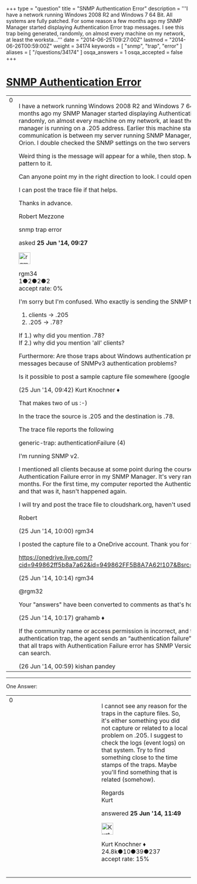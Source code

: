 +++
type = "question"
title = "SNMP Authentication Error"
description = '''I have a network running Windows 2008 R2 and Windows 7 64 Bit. All systems are fully patched. For some reason a few months ago my SNMP Manager started displaying Authentication Error trap messages. I see this trap being generated, randomly, on almost every machine on my network, at least the worksta...'''
date = "2014-06-25T09:27:00Z"
lastmod = "2014-06-26T00:59:00Z"
weight = 34174
keywords = [ "snmp", "trap", "error" ]
aliases = [ "/questions/34174" ]
osqa_answers = 1
osqa_accepted = false
+++

<div class="headNormal">

# [SNMP Authentication Error](/questions/34174/snmp-authentication-error)

</div>

<div id="main-body">

<div id="askform">

<table id="question-table" style="width:100%;"><colgroup><col style="width: 50%" /><col style="width: 50%" /></colgroup><tbody><tr class="odd"><td style="width: 30px; vertical-align: top"><div class="vote-buttons"><span id="post-34174-upvote" class="ajax-command post-vote up" rel="nofollow" title="I like this post (click again to cancel)"> </span><div id="post-34174-score" class="post-score" title="current number of votes">0</div><span id="post-34174-downvote" class="ajax-command post-vote down" rel="nofollow" title="I dont like this post (click again to cancel)"> </span> <span id="favorite-mark" class="ajax-command favorite-mark" rel="nofollow" title="mark/unmark this question as favorite (click again to cancel)"> </span><div id="favorite-count" class="favorite-count"></div></div></td><td><div id="item-right"><div class="question-body"><p>I have a network running Windows 2008 R2 and Windows 7 64 Bit. All systems are fully patched. For some reason a few months ago my SNMP Manager started displaying Authentication Error trap messages. I see this trap being generated, randomly, on almost every machine on my network, at least the workstations. Some machines more than others. My SNMP manager is running on a .205 address. Earlier this machine started generating the Trap error so I ran a trace and the communication is between my server running SNMP Manager, .205 and a second server .78 which is running SolarWinds Orion. I double checked the SNMP settings on the two servers and everything is correct.</p><p>Weird thing is the message will appear for a while, then stop. Move to different machines etc. there appears to be no pattern to it.</p><p>Can anyone point my in the right direction to look. I could open a ticket with Solarwinds but I prefer to try first on my own.</p><p>I can post the trace file if that helps.</p><p>Thanks in advance.</p><p>Robert Mezzone</p></div><div id="question-tags" class="tags-container tags"><span class="post-tag tag-link-snmp" rel="tag" title="see questions tagged &#39;snmp&#39;">snmp</span> <span class="post-tag tag-link-trap" rel="tag" title="see questions tagged &#39;trap&#39;">trap</span> <span class="post-tag tag-link-error" rel="tag" title="see questions tagged &#39;error&#39;">error</span></div><div id="question-controls" class="post-controls"></div><div class="post-update-info-container"><div class="post-update-info post-update-info-user"><p>asked <strong>25 Jun '14, 09:27</strong></p><img src="https://secure.gravatar.com/avatar/9ac06e048db50cbb1f84e68e5517f0f5?s=32&amp;d=identicon&amp;r=g" class="gravatar" width="32" height="32" alt="rgm34&#39;s gravatar image" /><p><span>rgm34</span><br />
<span class="score" title="1 reputation points">1</span><span title="2 badges"><span class="badge1">●</span><span class="badgecount">2</span></span><span title="2 badges"><span class="silver">●</span><span class="badgecount">2</span></span><span title="2 badges"><span class="bronze">●</span><span class="badgecount">2</span></span><br />
<span class="accept_rate" title="Rate of the user&#39;s accepted answers">accept rate:</span> <span title="rgm34 has no accepted answers">0%</span></p></div></div><div id="comments-container-34174" class="comments-container"><span id="34176"></span><div id="comment-34176" class="comment"><div id="post-34176-score" class="comment-score"></div><div class="comment-text"><p>I'm sorry but I'm confused. Who exactly is sending the SNMP traps to whom?</p><ol><li>clients -&gt; .205</li><li>.205 -&gt; .78?</li></ol><p>If 1.) why did you mention .78?<br />
If 2.) why did you mention 'all' clients?</p><p>Furthermore: Are those traps about Windows authentication problems of the clients, or are you talking about SNMP error messages because of SNMPv3 authentication problems?</p><p>Is it possible to post a sample capture file somewhere (google drive, dropbox, cloudshark.org)?</p></div><div id="comment-34176-info" class="comment-info"><span class="comment-age">(25 Jun '14, 09:42)</span> <span class="comment-user userinfo">Kurt Knochner ♦</span></div></div><span id="34178"></span><div id="comment-34178" class="comment"><div id="post-34178-score" class="comment-score"></div><div class="comment-text"><p>That makes two of us :-)</p><p>In the trace the source is .205 and the destination is .78.</p><p>The trace file reports the following</p><p>generic-trap: authenticationFailure (4)</p><p>I'm running SNMP v2.</p><p>I mentioned all clients because at some point during the course of a day, most but not all clients are reporting the Authentication Failure error in my SNMP Manager. It's very random. For instance, this has been happening for a couple of months. For the first time, my computer reported the Authentication Failure for the first time. It happened for an hour or so and that was it, hasn't happened again.</p><p>I will try and post the trace file to cloudshark.org, haven't used the service.</p><p>Robert</p></div><div id="comment-34178-info" class="comment-info"><span class="comment-age">(25 Jun '14, 10:00)</span> <span class="comment-user userinfo">rgm34</span></div></div><span id="34180"></span><div id="comment-34180" class="comment"><div id="post-34180-score" class="comment-score"></div><div class="comment-text"><p>I posted the capture file to a OneDrive account. Thank you for your help with this.</p><p><a href="https://onedrive.live.com/?cid=949862ff5b8a7a62&amp;id=949862FF5B8A7A62!107&amp;Bsrc=Share&amp;Bpub=SDX.SkyDrive&amp;authkey=!AoN8QwkLEE0IvwQ">https://onedrive.live.com/?cid=949862ff5b8a7a62&amp;id=949862FF5B8A7A62!107&amp;Bsrc=Share&amp;Bpub=SDX.SkyDrive&amp;authkey=!AoN8QwkLEE0IvwQ</a></p></div><div id="comment-34180-info" class="comment-info"><span class="comment-age">(25 Jun '14, 10:14)</span> <span class="comment-user userinfo">rgm34</span></div></div><span id="34182"></span><div id="comment-34182" class="comment"><div id="post-34182-score" class="comment-score"></div><div class="comment-text"><p>@rgm32</p><p>Your "answers" have been converted to comments as that's how this site works. Please read the FAQ for more information.</p></div><div id="comment-34182-info" class="comment-info"><span class="comment-age">(25 Jun '14, 10:17)</span> <span class="comment-user userinfo">grahamb ♦</span></div></div><span id="34208"></span><div id="comment-34208" class="comment"><div id="post-34208-score" class="comment-score"></div><div class="comment-text"><p>If the community name or access permission is incorrect, and the SNMP service has been configured to send an authentication trap, the agent sends an “authentication failure” trap to the specified trap destination.One notable point is that all traps with Authentication Failure error has SNMP Version set as 1.Could not relate this with error messages but you can search.</p></div><div id="comment-34208-info" class="comment-info"><span class="comment-age">(26 Jun '14, 00:59)</span> <span class="comment-user userinfo">kishan pandey</span></div></div></div><div id="comment-tools-34174" class="comment-tools"></div><div class="clear"></div><div id="comment-34174-form-container" class="comment-form-container"></div><div class="clear"></div></div></td></tr></tbody></table>

------------------------------------------------------------------------

<div class="tabBar">

<span id="sort-top"></span>

<div class="headQuestions">

One Answer:

</div>

</div>

<span id="34184"></span>

<div id="answer-container-34184" class="answer">

<table style="width:100%;"><colgroup><col style="width: 50%" /><col style="width: 50%" /></colgroup><tbody><tr class="odd"><td style="width: 30px; vertical-align: top"><div class="vote-buttons"><span id="post-34184-upvote" class="ajax-command post-vote up" rel="nofollow" title="I like this post (click again to cancel)"> </span><div id="post-34184-score" class="post-score" title="current number of votes">0</div><span id="post-34184-downvote" class="ajax-command post-vote down" rel="nofollow" title="I dont like this post (click again to cancel)"> </span></div></td><td><div class="item-right"><div class="answer-body"><p>I cannot see any reason for the traps in the capture files. So, it's either something you did not capture or related to a local problem on .205. I suggest to check the logs (event logs) on that system. Try to find something close to the time stamps of the traps. Maybe you'll find something that is related (somehow).</p><p>Regards<br />
Kurt</p></div><div class="answer-controls post-controls"></div><div class="post-update-info-container"><div class="post-update-info post-update-info-user"><p>answered <strong>25 Jun '14, 11:49</strong></p><img src="https://secure.gravatar.com/avatar/23b7bf5b13bc2c98b2e8aa9869ca5d75?s=32&amp;d=identicon&amp;r=g" class="gravatar" width="32" height="32" alt="Kurt%20Knochner&#39;s gravatar image" /><p><span>Kurt Knochner ♦</span><br />
<span class="score" title="24767 reputation points"><span>24.8k</span></span><span title="10 badges"><span class="badge1">●</span><span class="badgecount">10</span></span><span title="39 badges"><span class="silver">●</span><span class="badgecount">39</span></span><span title="237 badges"><span class="bronze">●</span><span class="badgecount">237</span></span><br />
<span class="accept_rate" title="Rate of the user&#39;s accepted answers">accept rate:</span> <span title="Kurt Knochner has 344 accepted answers">15%</span> </br></br></p></div></div><div id="comments-container-34184" class="comments-container"></div><div id="comment-tools-34184" class="comment-tools"></div><div class="clear"></div><div id="comment-34184-form-container" class="comment-form-container"></div><div class="clear"></div></div></td></tr></tbody></table>

</div>

<div class="paginator-container-left">

</div>

</div>

</div>

